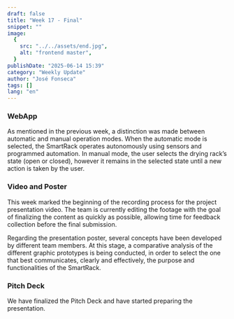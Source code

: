 ```yaml
---
draft: false
title: "Week 17 - Final"
snippet: ""
image:
  {
    src: "../../assets/end.jpg",
    alt: "frontend master",
  }
publishDate: "2025-06-14 15:39"
category: "Weekly Update"
author: "José Fonseca"
tags: []
lang: "en"
---
```



### WebApp 

As mentioned in the previous week, a distinction was made between automatic and manual operation modes. When the automatic mode is selected, the SmartRack operates autonomously using sensors and programmed automation. In manual mode, the user selects the drying rack’s state (open or closed), however it remains in the selected state until a new action is taken by the user. 

### Video and Poster 

This week marked the beginning of the recording process for the project presentation video. The team is currently editing the footage with the goal of finalizing the content as quickly as possible, allowing time for feedback collection before the final submission. 

Regarding the presentation poster, several concepts have been developed by different team members. At this stage, a comparative analysis of the different graphic prototypes is being conducted, in order to select the one that best communicates, clearly and effectively, the purpose and functionalities of the SmartRack. 

### Pitch Deck 

We have finalized the Pitch Deck and have started preparing the presentation.